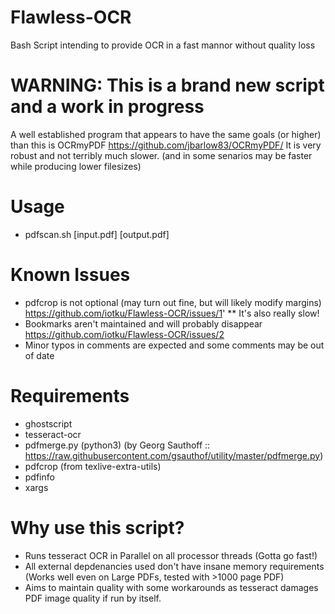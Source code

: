 # Flawless-OCR
Bash Script intending to provide OCR in a fast mannor without quality loss

# WARNING: This is a brand new script and a work in progress
A well established program that appears to have the same goals (or higher) than this is OCRmyPDF https://github.com/jbarlow83/OCRmyPDF/
It is very robust and not terribly much slower. (and in some senarios may be faster while producing lower filesizes)
    
# Usage
- pdfscan.sh [input.pdf] [output.pdf]

# Known Issues
* pdfcrop is not optional (may turn out fine, but will likely modify margins) https://github.com/iotku/Flawless-OCR/issues/1'
** It's also really slow!
* Bookmarks aren't maintained and will probably disappear https://github.com/iotku/Flawless-OCR/issues/2
* Minor typos in comments are expected and some comments may be out of date 

# Requirements
- ghostscript
- tesseract-ocr
- pdfmerge.py (python3) (by Georg Sauthoff :: https://raw.githubusercontent.com/gsauthof/utility/master/pdfmerge.py)
- pdfcrop (from texlive-extra-utils)
- pdfinfo
- xargs

# Why use this script?
* Runs tesseract OCR in Parallel on all processor threads (Gotta go fast!)
* All external depdenancies used don't have insane memory requirements (Works well even on Large PDFs, tested with >1000 page PDF)
* Aims to maintain quality with some workarounds as tesseract damages PDF image quality if run by itself.
